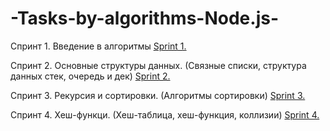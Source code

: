 # -Tasks-by-algorithms-Node.js-

Спринт 1. Введение в алгоритмы 
<a href="https://github.com/LilysPictures/-Tasks-by-algorithms-Node.js-/tree/main/Sprint%201" alt="Введение в алгоритмы">
Sprint 1.
</a>

Спринт 2. Основные структуры данных.
(Связные списки, структура данных стек, очередь и дек)
<a href="https://github.com/LilysPictures/-Tasks-by-algorithms-Node.js-/tree/main/Sprint%202" alt="Основные структуры данных">
Sprint 2.
</a>

Спринт 3. Рекурсия и сортировки.
(Алгоритмы сортировки)
<a href="https://github.com/LilysPictures/-Tasks-by-algorithms-Node.js-/tree/main/Sprint%203" alt="Рекурсия и сортировки">
Sprint 3.
</a>

Спринт 4. Хеш-функци.
(Хеш-таблица, хеш-функция, коллизии)
<a href="https://github.com/LilysPictures/-Tasks-by-algorithms-Node.js-/tree/main/Sprint%204" alt="Рекурсия и сортировки">
Sprint 4.
</a>
